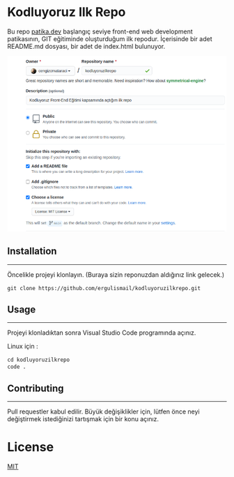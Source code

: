 # Kodluyoruz Ilk Repo

Bu repo [patika.dev](patika.dev) başlangıç seviye front-end web development patikasının, GIT eğitiminde oluşturduğum ilk repodur. İçerisinde bir adet README.md dosyası, bir adet de index.html bulunuyor.

![REPO Oluşturma](https://github.com/Kodluyoruz/taskforce/raw/main/git/odev1/figures/github.png)

## Installation

---

Öncelikle projeyi klonlayın. (Buraya sizin reponuzdan aldığınız link gelecek.)
```
git clone https://github.com/ergulismail/kodluyoruzilkrepo.git
```
## Usage 

---

Projeyi klonladıktan sonra Visual Studio Code programında açınız.

Linux için :

```
cd kodluyoruzilkrepo
code .
```

## Contributing

---

Pull requestler kabul edilir. Büyük değişiklikler için, lütfen önce neyi değiştirmek istediğinizi tartışmak için bir konu açınız.

# License

[MIT](https://choosealicense.com/licenses/mit/)